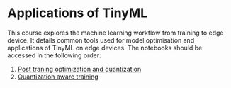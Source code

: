 # Applications of TinyML
This course explores the machine learning workflow from training to edge device. It details common tools used for model optimisation and applications of TinyML on edge devices. The notebooks should be accessed in the following order:

1. [Post traning optimization and quantization](./post-training-optimisation.ipynb)
2. [Quantization aware training](./quantization-aware-training.ipynb)

